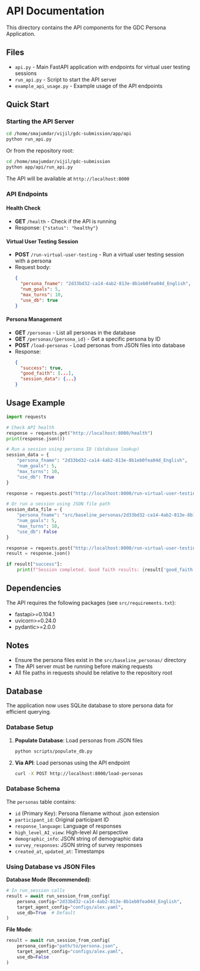 # API Documentation

This directory contains the API components for the GDC Persona Application.

## Files

- `api.py` - Main FastAPI application with endpoints for virtual user testing sessions
- `run_api.py` - Script to start the API server
- `example_api_usage.py` - Example usage of the API endpoints

## Quick Start

### Starting the API Server

```bash
cd /home/smajumdar/vijil/gdc-submission/app/api
python run_api.py
```

Or from the repository root:

```bash
cd /home/smajumdar/vijil/gdc-submission
python app/api/run_api.py
```

The API will be available at `http://localhost:8000`

### API Endpoints

#### Health Check
- **GET** `/health` - Check if the API is running
- Response: `{"status": "healthy"}`

#### Virtual User Testing Session
- **POST** `/run-virtual-user-testing` - Run a virtual user testing session with a persona
- Request body:
  ```json
  {
    "persona_fname": "2d33bd32-ca14-4ab2-813e-8b1eb0fea04d_English",
    "num_goals": 5,
    "max_turns": 10,
    "use_db": true
  }
  ```

#### Persona Management
- **GET** `/personas` - List all personas in the database
- **GET** `/personas/{persona_id}` - Get a specific persona by ID
- **POST** `/load-personas` - Load personas from JSON files into database
- Response:
  ```json
  {
    "success": true,
    "good_faith": [...],
    "session_data": {...}
  }
  ```

## Usage Example

```python
import requests

# Check API health
response = requests.get("http://localhost:8000/health")
print(response.json())

# Run a session using persona ID (database lookup)
session_data = {
    "persona_fname": "2d33bd32-ca14-4ab2-813e-8b1eb0fea04d_English",
    "num_goals": 5,
    "max_turns": 10,
    "use_db": True
}

response = requests.post("http://localhost:8000/run-virtual-user-testing", json=session_data)

# Or run a session using JSON file path
session_data_file = {
    "persona_fname": "src/baseline_personas/2d33bd32-ca14-4ab2-813e-8b1eb0fea04d_English.json",
    "num_goals": 5,
    "max_turns": 10,
    "use_db": False
}

response = requests.post("http://localhost:8000/run-virtual-user-testing", json=session_data_file)
result = response.json()

if result["success"]:
    print(f"Session completed. Good faith results: {result['good_faith']}")
```

## Dependencies

The API requires the following packages (see `src/requirements.txt`):
- fastapi>=0.104.1
- uvicorn>=0.24.0
- pydantic>=2.0.0

## Notes

- Ensure the persona files exist in the `src/baseline_personas/` directory
- The API server must be running before making requests
- All file paths in requests should be relative to the repository root

## Database

The application now uses SQLite database to store persona data for efficient querying.

### Database Setup

1. **Populate Database**: Load personas from JSON files
   ```bash
   python scripts/populate_db.py
   ```

2. **Via API**: Load personas using the API endpoint
   ```bash
   curl -X POST http://localhost:8000/load-personas
   ```

### Database Schema

The `personas` table contains:
- `id` (Primary Key): Persona filename without .json extension
- `participant_id`: Original participant ID
- `response_language`: Language of responses
- `high_level_AI_view`: High-level AI perspective 
- `demographic_info`: JSON string of demographic data
- `survey_responses`: JSON string of survey responses
- `created_at`, `updated_at`: Timestamps

### Using Database vs JSON Files

**Database Mode (Recommended)**:
```python
# In run_session calls
result = await run_session_from_config(
    persona_config="2d33bd32-ca14-4ab2-813e-8b1eb0fea04d_English",
    target_agent_config="configs/alex.yaml",
    use_db=True  # Default
)
```

**File Mode**:
```python
result = await run_session_from_config(
    persona_config="path/to/persona.json",
    target_agent_config="configs/alex.yaml", 
    use_db=False
)
```
